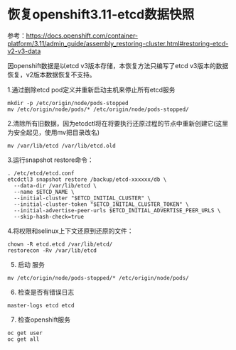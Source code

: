# 恢复openshift3.11-etcd数据快照

参考：https://docs.openshift.com/container-platform/3.11/admin_guide/assembly_restoring-cluster.html#restoring-etcd-v2-v3-data

因openshift数据是以etcd v3版本存储，本恢复方法只编写了etcd v3版本的数据恢复，v2版本数据恢复不支持。

1.通过删除etcd pod定义并重新启动主机来停止所有etcd服务

```
mkdir -p /etc/origin/node/pods-stopped
mv /etc/origin/node/pods/* /etc/origin/node/pods-stopped/
```

2.清除所有旧数据，因为etcdctl将在将要执行还原过程的节点中重新创建它(这里为安全起见，使用mv把目录改名)

```
mv /var/lib/etcd /var/lib/etcd.old
```

3.运行snapshot restore命令：

```
. /etc/etcd/etcd.conf
etcdctl3 snapshot restore /backup/etcd-xxxxxx/db \
  --data-dir /var/lib/etcd \
  --name $ETCD_NAME \
  --initial-cluster "$ETCD_INITIAL_CLUSTER" \
  --initial-cluster-token "$ETCD_INITIAL_CLUSTER_TOKEN" \
  --initial-advertise-peer-urls $ETCD_INITIAL_ADVERTISE_PEER_URLS \
  --skip-hash-check=true
```

4.将权限和selinux上下文还原到还原的文件：

```
chown -R etcd.etcd /var/lib/etcd/
restorecon -Rv /var/lib/etcd
```

5. 启动 服务

```
mv /etc/origin/node/pods-stopped/* /etc/origin/node/pods/
```

6. 检查是否有错误日志

```
master-logs etcd etcd
```

7. 检查openshift服务

```
oc get user
oc get all
```
